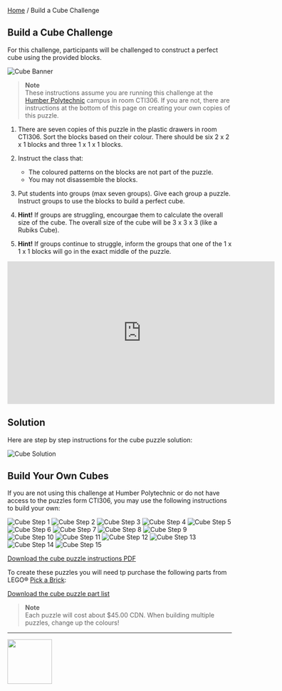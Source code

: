 [Home](/) / Build a Cube Challenge

<style>@import url("//readme.codeadam.ca/readme.css");</style>

## Build a Cube Challenge

For this challenge, participants will be challenged to construct a perfect cube using the provided blocks.

![Cube Banner](/images/cube/cube-challenge.png)

> **Note**  
> These instructions assume you are running this challenge at the [Humber Polytechnic](https://humber.ca/) campus in room CTI306. If you are not, there are instructions at the bottom of this page on creating your own copies of this puzzle.

1. There are seven copies of this puzzle in the plastic drawers in room CTI306. Sort the blocks based on their colour. There should be six 2 x 2 x 1 blocks and three 1 x 1 x 1 blocks. 

2. Instruct the class that: 
    
    - The coloured patterns on the blocks are not part of the puzzle.
    - You may not disassemble the blocks.

3. Put students into groups (max seven groups). Give each group a puzzle. Instruct groups to use the blocks to build a perfect cube. 

4. **Hint!** If groups are struggling, encourgae them to calculate the overall size of the cube. The overall size of the cube will be 3 x 3 x 3 (like a Rubiks Cube).

5. **Hint!** If groups continue to struggle, inform the groups that one of the 1 x 1 x 1 blocks will go in the exact middle of the puzzle. 

<iframe src="http://localhost:8888/view?background=14609389&filename=cube-puzzle.packed.mpd&path=https://ldr.brickmmo.com/cube-puzzle/" height="320" width="600" frameborder="0" allowtransparency id="iframe"></iframe>

## Solution

Here are step by step instructions for the cube puzzle solution:

![Cube Solution](/images/cube/cube-solution.png)

## Build Your Own Cubes

If you are not using this challenge at Humber Polytechnic or do not have access to the puzzles form CTI306, you may use the following instructions to build your own:

![Cube Step 1](/images/cube/1_1x.png)
![Cube Step 2](/images/cube/2_1x.png)
![Cube Step 3](/images/cube/3_1x.png)
![Cube Step 4](/images/cube/4_1x.png)
![Cube Step 5](/images/cube/5_1x.png)
![Cube Step 6](/images/cube/6_1x.png)
![Cube Step 7](/images/cube/7_1x.png)
![Cube Step 8](/images/cube/8_1x.png)
![Cube Step 9](/images/cube/9_1x.png)
![Cube Step 10](/images/cube/10_1x.png)
![Cube Step 11](/images/cube/11_1x.png)
![Cube Step 12](/images/cube/12_1x.png)
![Cube Step 13](/images/cube/13_1x.png)
![Cube Step 14](/images/cube/14_1x.png)
![Cube Step 15](/images/cube/15_1x.png)

[Download the cube puzzle instructions PDF](/instructions/cube-instructions.pdf)

To create these puzzles you will need tp purchase the following parts from LEGO&reg; [Pick a Brick](https://www.lego.com/en-ca/pick-and-build/pick-a-brick):

[Download the cube puzzle part list](/partlist/cube-partlist.csv)

> **Note**  
> Each puzzle will cost about $45.00 CDN. When building multiple puzzles, change up the colours!

---

<a href="https://codeadam.ca">
<img src="https://cdn.codeadam.ca/images@1.0.0/codeadam-logo-coloured-horizontal.png" width="100">
</a>
